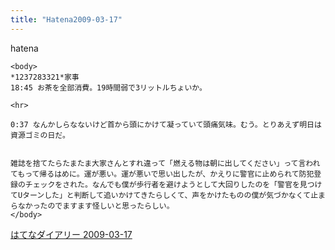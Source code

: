 ```yaml
---
title: "Hatena2009-03-17"
---
```


hatena

```
<body>
*1237283321*家事
18:45 お茶を全部消費。19時間弱で3リットルちょいか。

<hr>

0:37 なんかしらなないけど首から頭にかけて凝っていて頭痛気味。むう。とりあえず明日は資源ゴミの日だ。


雑誌を捨てたらたまたま大家さんとすれ違って「燃える物は朝に出してください」って言われてもって帰るはめに。運が悪い。運が悪いで思い出したが、かえりに警官に止められて防犯登録のチェックをされた。なんでも僕が歩行者を避けようとして大回りしたのを「警官を見つけてUターンした」と判断して追いかけてきたらしくて、声をかけたものの僕が気づかなくて止まらなかったのでますます怪しいと思ったらしい。
</body>
```


[はてなダイアリー 2009-03-17](https://nishiohirokazu.hatenadiary.org/archive/2009/03/17)